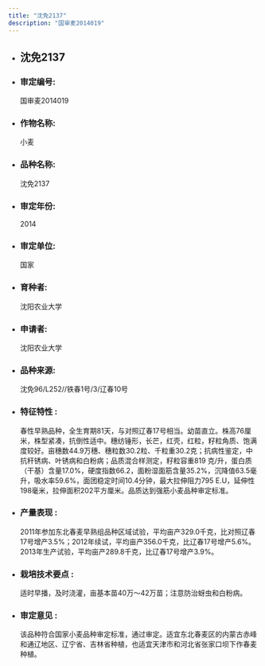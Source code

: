 ```yaml
---
title: "沈免2137"
description: "国审麦2014019"
---
```

* ## 沈免2137
* ###  审定编号:  
   国审麦2014019

*  ### 作物名称:  
   小麦

*   ###  品种名称: 
    沈免2137

*   ### 审定年份: 
    2014

*   ### 审定单位:  
    国家

*   ### 育种者:  
    沈阳农业大学

*   ### 申请者:  
    沈阳农业大学

*   ### 品种来源:  
    沈免96/L252//铁春1号/3/辽春10号

*   ### 特征特性 : 
    春性早熟品种，全生育期81天，与对照辽春17号相当。幼苗直立。株高76厘米，株型紧凑，抗倒性适中。穗纺锤形，长芒，红壳，红粒，籽粒角质、饱满度较好。亩穗数44.9万穗、穗粒数30.2粒、千粒重30.2克；抗病性鉴定，中抗秆锈病、叶锈病和白粉病；品质混合样测定，籽粒容重819 克/升，蛋白质（干基）含量17.0%，硬度指数66.2，面粉湿面筋含量35.2%，沉降值63.5毫升，吸水率59.6%，面团稳定时间10.4分钟，最大拉伸阻力795 E.U，延伸性198毫米，拉伸面积202平方厘米。品质达到强筋小麦品种审定标准。

*   ### 产量表现 : 
    2011年参加东北春麦早熟组品种区域试验，平均亩产329.0千克，比对照辽春17号增产3.5%；2012年续试，平均亩产356.0千克，比辽春17号增产5.6%。2013年生产试验，平均亩产289.8千克，比辽春17号增产3.9%。

*   ### 栽培技术要点 : 
    适时早播，及时浇灌，亩基本苗40万～42万苗；注意防治蚜虫和白粉病。

*   ### 审定意见 : 
    该品种符合国家小麦品种审定标准，通过审定。适宜东北春麦区的内蒙古赤峰和通辽地区、辽宁省、吉林省种植，也适宜天津市和河北省张家口坝下作春麦种植。
